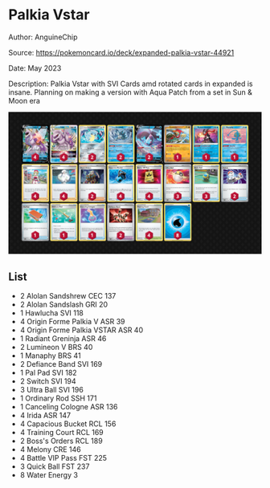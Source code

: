 # Palkia Vstar

Author: AnguineChip

Source: <https://pokemoncard.io/deck/expanded-palkia-vstar-44921>

Date: May 2023

Description: Palkia Vstar with SVI Cards amd rotated cards in expanded is insane. Planning on making a version with Aqua Patch from a set in Sun & Moon era

![decklist](../../images/SVI/Palkia%20Vstar/1-%20Palkia%20Vstar.png)

## List

* 2 Alolan Sandshrew CEC 137
* 2 Alolan Sandslash GRI 20
* 1 Hawlucha SVI 118
* 4 Origin Forme Palkia V ASR 39
* 4 Origin Forme Palkia VSTAR ASR 40
* 1 Radiant Greninja ASR 46
* 2 Lumineon V BRS 40
* 1 Manaphy BRS 41
* 2 Defiance Band SVI 169
* 1 Pal Pad SVI 182
* 2 Switch SVI 194
* 3 Ultra Ball SVI 196
* 1 Ordinary Rod SSH 171
* 1 Canceling Cologne ASR 136
* 4 Irida ASR 147
* 4 Capacious Bucket RCL 156
* 4 Training Court RCL 169
* 2 Boss's Orders RCL 189
* 4 Melony CRE 146
* 4 Battle VIP Pass FST 225
* 3 Quick Ball FST 237
* 8 Water Energy 3
